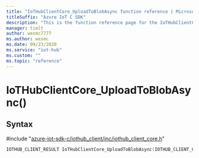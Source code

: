 ```yaml
---                             
title: "IoTHubClientCore_UploadToBlobAsync function reference | Microsoft Docs" 
titleSuffix: "Azure IoT C SDK"            
description: "This is the function reference page for the IoTHubClientCore_UploadToBlobAsync() function in the Azure IoT C SDK. This SDK is used with Azure IoT Hub and Azure IoT Hub Device Provisioning Service"            
manager: timlt                 
author: wesmc7777              
ms.author: wesmc               
ms.date: 09/23/2020                    
ms.service: "iot-hub"             
ms.custom: ""                
ms.topic: "reference"        
---                            
```


# IoTHubClientCore_UploadToBlobAsync()

## Syntax

\#include "[azure-iot-sdk-c/iothub_client/inc/iothub_client_core.h](../iothub-client-core-h.md)"  
```C
IOTHUB_CLIENT_RESULT IoTHubClientCore_UploadToBlobAsync(IOTHUB_CLIENT_CORE_HANDLE  MU_IFCOMMA2);
```

